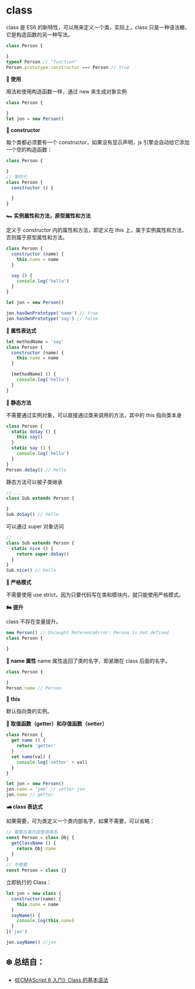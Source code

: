 # class

class 是 ES6 的新特性，可以用来定义一个类，实际上，class 只是一种语法糖，它是构造函数的另一种写法。

```JavaScript
class Person {

}
typeof Person // "function"
Person.prototype.constructor === Person // true
```

**🚗 使用**

用法和使用构造函数一样，通过 new 来生成对象实例

```JavaScript
class Person {

}
let jon = new Person()
```

**🚌 constructor**

每个类都必须要有一个 constructor，如果没有显示声明，js 引擎会自动给它添加一个空的构造函数：

```JavaScript
class Person {

}
// 等同于
class Person {
  constructor () {

  }
}
```

**🏎 实例属性和方法，原型属性和方法**

定义于 constructor 内的属性和方法，即定义在 this 上，属于实例属性和方法，否则属于原型属性和方法。

```JavaScript
class Person {
  constructor (name) {
    this.name = name
  }

  say () {
    console.log('hello')
  }
}

let jon = new Person()

jon.hasOwnPrototype('name') // true
jon.hasOwnPrototype('say') // false
```

**🚓 属性表达式**

```JavaScript
let methodName = 'say'
class Person {
  constructor (name) {
    this.name = name
  }

  [methodName] () {
    console.log('hello')
  }
}
```

**🚚 静态方法**

不需要通过实例对象，可以直接通过类来调用的方法，其中的 this 指向类本身

```JavaScript
class Person {
  static doSay () {
    this.say()
  }
  static say () {
    console.log('hello')
  }
}
Person.doSay() // hello
```

静态方法可以被子类继承

```JavaScript
// ...
class Sub extends Person {

}
Sub.doSay() // hello
```

可以通过 super 对象访问

```JavaScript
// ...
class Sub extends Person {
  static nice () {
    return super.doSay()
  }
}
Sub.nice() // hello
```

**🚜 严格模式**

不需要使用 use strict，因为只要代码写在类和模块内，就只能使用严格模式。

**🏍 提升**

class 不存在变量提升。

```JavaScript
new Person() // Uncaught ReferenceError: Person is not defined
class Person {

}
```

**🚄 name 属性**
name 属性返回了类的名字，即紧跟在 class 后面的名字。

```JavaScript
class Person {

}
Person.name // Person
```

**🚈 this**

默认指向类的实例。

**🚂 取值函数（getter）和存值函数（setter）**

```JavaScript
class Person {
  get name () {
    return 'getter'
  }
  set name(val) {
    console.log('setter' + val)
  }
}

let jon = new Person()
jon.name = 'jon' // setter jon
jon.name // getter
```

**🛥 class 表达式**

如果需要，可为类定义一个类内部名字，如果不需要，可以省略：

```JavaScript
// 需要在类内部使用类名
const Person = class Obj {
  getClassName () {
    return Obj.name
  }
}
// 不需要
const Person = class {}
```

立即执行的 Class：

```JavaScript
let jon = new class {
  constructor(name) {
    this.name = name
  }
  sayName() {
    console.log(this.name)
  }
}('jon')

jon.sayName() //jon
```

## ❄️ 总结自：

- [《ECMAScript 6 入门》Class 的基本语法](http://es6.ruanyifeng.com/#docs/class)
